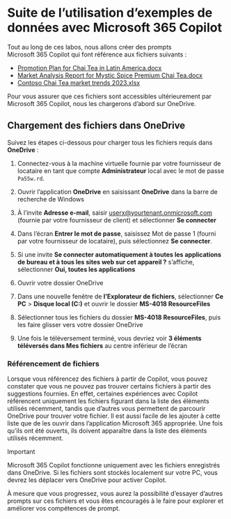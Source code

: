 # Suite de l’utilisation d’exemples de données avec Microsoft 365 Copilot

Tout au long de ces labos, nous allons créer des prompts Microsoft 365 Copilot qui font référence aux fichiers suivants :

- [Promotion Plan for Chai Tea in Latin America.docx](https://go.microsoft.com/fwlink/?linkid=2269126)
- [Market Analysis Report for Mystic Spice Premium Chai Tea.docx](https://go.microsoft.com/fwlink/?linkid=2268826)
- [Contoso Chai Tea market trends 2023.xlsx](https://go.microsoft.com/fwlink/?linkid=2268822)

Pour vous assurer que ces fichiers sont accessibles ultérieurement par Microsoft 365 Copilot, nous les chargerons d’abord sur OneDrive.

## Chargement des fichiers dans OneDrive

Suivez les étapes ci-dessous pour charger tous les fichiers requis dans **OneDrive** :

1. Connectez-vous à la machine virtuelle fournie par votre fournisseur de locataire en tant que compte **Administrateur** local avec le mot de passe `Pa55w.rd`.

2. Ouvrir l’application **OneDrive** en saisissant **OneDrive** dans la barre de recherche de Windows

3. À l’invite **Adresse e-mail**, saisir userx@yourtenant.onmicrosoft.com (fournie par votre fournisseur de client) et sélectionner **Se connecter**

4. Dans l’écran **Entrer le mot de passe**, saisissez Mot de passe 1 (fourni par votre fournisseur de locataire), puis sélectionnez **Se connecter**.

5. Si une invite **Se connecter automatiquement à toutes les applications de bureau et à tous les sites web sur cet appareil ?** s’affiche, sélectionner **Oui, toutes les applications**

6. Ouvrir votre dossier OneDrive
   
7. Dans une nouvelle fenêtre de **l’Explorateur de fichiers**, sélectionner **Ce PC** > **Disque local (C:)** et ouvrir le dossier **MS-4018 ResourceFiles**

8. Sélectionner tous les fichiers du dossier **MS-4018 ResourceFiles**, puis les faire glisser vers votre dossier OneDrive

9. Une fois le téléversement terminé, vous devriez voir **3 éléments téléversés dans Mes fichiers** au centre inférieur de l’écran


### Référencement de fichiers

Lorsque vous référencez des fichiers à partir de Copilot, vous pouvez constater que vous ne pouvez pas trouver certains fichiers à partir des suggestions fournies. En effet, certaines expériences avec Copilot référencent uniquement les fichiers figurant dans la liste des éléments utilisés récemment, tandis que d’autres vous permettent de parcourir OneDrive pour trouver votre fichier. Il est aussi facile de les ajouter à cette liste que de les ouvrir dans l’application Microsoft 365 appropriée.  Une fois qu’ils ont été ouverts, ils doivent apparaître dans la liste des éléments utilisés récemment.

> [!IMPORTANT]
> Microsoft 365 Copilot fonctionne uniquement avec les fichiers enregistrés dans OneDrive. Si les fichiers sont stockés localement sur votre PC, vous devrez les déplacer vers OneDrive pour activer Copilot.

À mesure que vous progressez, vous aurez la possibilité d’essayer d’autres prompts sur ces fichiers et vous êtes encouragés à le faire pour explorer et améliorer vos compétences de prompt.
